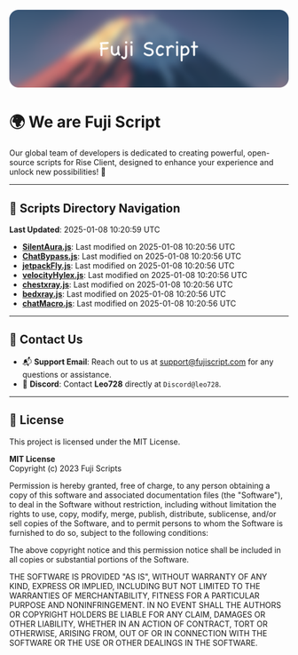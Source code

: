 ![Banner](.github/b.webp)

# 🌍 **We are Fuji Script**

Our global team of developers is dedicated to creating powerful, open-source scripts for Rise Client, designed to enhance your experience and unlock new possibilities! 🌟

---
<!-- SCRIPTS_NAVIGATION_START -->
## 📂 **Scripts Directory Navigation**

**Last Updated**: 2025-01-08 10:20:59 UTC

- **[SilentAura.js](scripts/SilentAura.js)**: Last modified on 2025-01-08 10:20:56 UTC
- **[ChatBypass.js](scripts/ChatBypass.js)**: Last modified on 2025-01-08 10:20:56 UTC
- **[jetpackFly.js](scripts/jetpackFly.js)**: Last modified on 2025-01-08 10:20:56 UTC
- **[velocityHylex.js](scripts/velocityHylex.js)**: Last modified on 2025-01-08 10:20:56 UTC
- **[chestxray.js](scripts/chestxray.js)**: Last modified on 2025-01-08 10:20:56 UTC
- **[bedxray.js](scripts/bedxray.js)**: Last modified on 2025-01-08 10:20:56 UTC
- **[chatMacro.js](scripts/chatMacro.js)**: Last modified on 2025-01-08 10:20:56 UTC

<!-- SCRIPTS_NAVIGATION_END -->

---

## 💬 **Contact Us**  
- 📬 **Support Email**: Reach out to us at [support@fujiscript.com](mailto:support@fujiscript.com) for any questions or assistance.  
- 💬 **Discord**: Contact **Leo728** directly at `Discord@leo728`.

---

## 📜 **License**

This project is licensed under the MIT License.  

**MIT License**  
Copyright (c) 2023 Fuji Scripts  

Permission is hereby granted, free of charge, to any person obtaining a copy of this software and associated documentation files (the "Software"), to deal in the Software without restriction, including without limitation the rights to use, copy, modify, merge, publish, distribute, sublicense, and/or sell copies of the Software, and to permit persons to whom the Software is furnished to do so, subject to the following conditions:  

The above copyright notice and this permission notice shall be included in all copies or substantial portions of the Software.  

THE SOFTWARE IS PROVIDED "AS IS", WITHOUT WARRANTY OF ANY KIND, EXPRESS OR IMPLIED, INCLUDING BUT NOT LIMITED TO THE WARRANTIES OF MERCHANTABILITY, FITNESS FOR A PARTICULAR PURPOSE AND NONINFRINGEMENT. IN NO EVENT SHALL THE AUTHORS OR COPYRIGHT HOLDERS BE LIABLE FOR ANY CLAIM, DAMAGES OR OTHER LIABILITY, WHETHER IN AN ACTION OF CONTRACT, TORT OR OTHERWISE, ARISING FROM, OUT OF OR IN CONNECTION WITH THE SOFTWARE OR THE USE OR OTHER DEALINGS IN THE SOFTWARE.  
